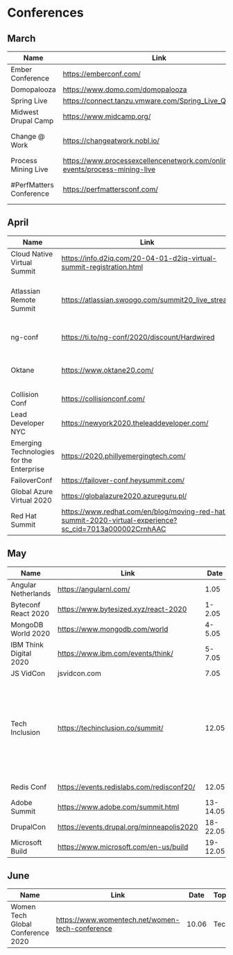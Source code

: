 # Conferences

## March 

| Name | Link | Date | Topics | Language | Paid/Free
| --- | --- | --- | --- | --- | --- | 
| Ember Conference | https://emberconf.com/ | 16-18.03 | Ember, JS | English | Free |
| Domopalooza | https://www.domo.com/domopalooza | 18.03 | Domo Cloud | English | Free |
| Spring Live | https://connect.tanzu.vmware.com/Spring_Live_Q221.html | 19.03 | Architecture | English | Free | 
| Midwest Drupal Camp | https://www.midcamp.org/ | 19-21.03 | Drupal | English | Free |
| Change @ Work | https://changeatwork.nobl.io/ | 20.03 | Change management, Leadership | English | Free |
| Process Mining Live | https://www.processexcellencenetwork.com/online-events/process-mining-live | 24-26.03 | | English |  |
| #PerfMatters Conference |	https://perfmattersconf.com/ | 30.03-1.04 | Frontend Web Performance |  English | Paid |

## April

| Name | Link | Date | Topics | Language | Paid/Free
| --- | --- | --- | --- | --- | --- | 
| Cloud Native Virtual Summit | https://info.d2iq.com/20-04-01-d2iq-virtual-summit-registration.html | 1.04 | Kubernetes, Cloud | English | Paid |
| Atlassian Remote Summit | https://atlassian.swoogo.com/summit20_live_stream | 1-2.04 | Atlassian products (i.e. Jira, Confluence, etc) | English | Free |
| ng-conf | https://ti.to/ng-conf/2020/discount/Hardwired | 1-3.04 | Angular, Frontend, Web | English | Paid |
| Oktane | https://www.oktane20.com/ | 1-2.04 |	Identity management, Okta products | English | Free |
| Collision Conf | https://collisionconf.com/ | 6-8.04 | | English | Free |
| Lead Developer NYC | https://newyork2020.theleaddeveloper.com/ | 7-8.04 | Leadership, Management | English | |
| Emerging Technologies for the Enterprise | https://2020.phillyemergingtech.com/ | 14-15.04 || English | Paid |
| FailoverConf | https://failover-conf.heysummit.com/ | 21.04 | resiliency  | English | |
| Global Azure Virtual 2020 | https://globalazure2020.azureguru.pl/ | 23-25.04 | Azure | English | |
| Red Hat Summit | https://www.redhat.com/en/blog/moving-red-hat-summit-2020-virtual-experience?sc_cid=7013a000002CrnhAAC | 28-29.04 |	Open source & enterprise technology	| English ||


## May

| Name | Link | Date | Topics | Language | Paid/Free
| --- | --- | --- | --- | --- | --- | 
| Angular Netherlands |	https://angularnl.com/ | 1.05 | Angular development | English ||
| Byteconf React 2020	| https://www.bytesized.xyz/react-2020 | 1-2.05	 | React | English ||		
| MongoDB World 2020 | https://www.mongodb.com/world | 4-5.05 | MongoDB | English ||
| IBM Think Digital 2020 | https://www.ibm.com/events/think/ | 5-7.05 | Cloud, Data, AI, IBM Products | English | |
| JS VidCon | jsvidcon.com | 7.05 | Javascript | English | Paid |
| Tech Inclusion | https://techinclusion.co/summit/	| 12.05 | Leadership & Professional Growth, Allyship & Culture, Emerging Industry Trends, The Future of Work | English | Free |
| Redis Conf | https://events.redislabs.com/redisconf20/ | 12.05 | Redis, best practices | English | Free |
| Adobe Summit | https://www.adobe.com/summit.html | 13-14.05 | Adobe products | English ||
| DrupalCon	| https://events.drupal.org/minneapolis2020	| 18-22.05 | Drupal	| English ||
| Microsoft Build |	https://www.microsoft.com/en-us/build | 19-12.05 | Microsoft products | English ||		


## June
| Name | Link | Date | Topics | Language | Paid/Free
| --- | --- | --- | --- | --- | --- | 
| Women Tech Global Conference 2020 | https://www.womentech.net/women-tech-conference | 10.06 | Tech | English | Free |